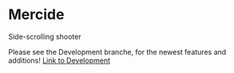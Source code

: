 # Mercide
Side-scrolling shooter

Please see the Development branche, for the newest features and additions!
[Link to Development](https://github.com/PeterSchreuder/Mercide/tree/development)
